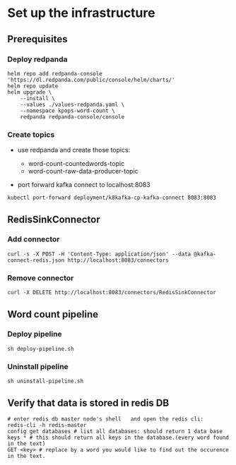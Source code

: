 # Set up the infrastructure

## Prerequisites

### Deploy redpanda

```shell
helm repo add redpanda-console 'https://dl.redpanda.com/public/console/helm/charts/'
helm repo update
helm upgrade \
    --install \
    --values ./values-redpanda.yaml \
    --namespace kpops-word-count \
    redpanda redpanda-console/console
```

### Create topics

- use redpanda and create those topics:

  - word-count-countedwords-topic
  - word-count-raw-data-producer-topic

- port forward kafka connect to localhost:8083

```shell
kubectl port-forward deployment/k8kafka-cp-kafka-connect 8083:8083
```

## RedisSinkConnector

### Add connector

```shell
curl -s -X POST -H 'Content-Type: application/json' --data @kafka-connect-redis.json http://localhost:8083/connectors
```

### Remove connector

```shell
curl -X DELETE http://localhost:8083/connectors/RedisSinkConnector
```

## Word count pipeline

### Deploy pipeline

```shell
sh deploy-pipeline.sh
```

### Uninstall pipeline

```shell
sh uninstall-pipeline.sh
```

## Verify that data is stored in redis DB

```shell
# enter redis db master node's shell   and open the redis cli:
redis-cli -h redis-master
config get databases # list all databases: should return 1 data base
keys * # this should return all keys in the database.(every word found in the text)
GET <key> # replace by a word you would like to find out the occurence in the text.
```
